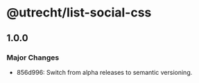 # @utrecht/list-social-css

## 1.0.0

### Major Changes

- 856d996: Switch from alpha releases to semantic versioning.
